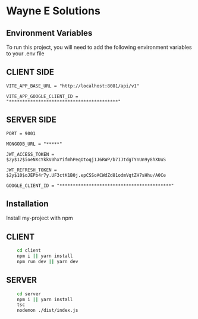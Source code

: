 # Wayne E Solutions


## Environment Variables

To run this project, you will need to add the following environment variables to your .env file

## CLIENT SIDE

`VITE_APP_BASE_URL = "http://localhost:8081/api/v1"`

`VITE_APP_GOOGLE_CLIENT_ID = "*****************************************"`


## SERVER SIDE

`PORT = 9001`

`MONGODB_URL = "*****"`

`JWT_ACCESS_TOKEN = $2y$12$ioeNXcYkkV0hxYifmhPeqOtoqj1J6RWP/b7IJtdgTYnUn9y8hXUuS`

`JWT_REFRESH_TOKEN = $2y$10$oJEPb4r7y.UF3ctK1B0j.epCSSoACWdZd81odmVqtZH7sHhu/A0Ce`

`GOOGLE_CLIENT_ID = "******************************************"`

## Installation

Install my-project with npm

## CLIENT

```bash
    cd client
    npm i || yarn install
    npm run dev || yarn dev
```

## SERVER

```bash
    cd server
    npm i || yarn install
    tsc
    nodemon ./dist/index.js
```
